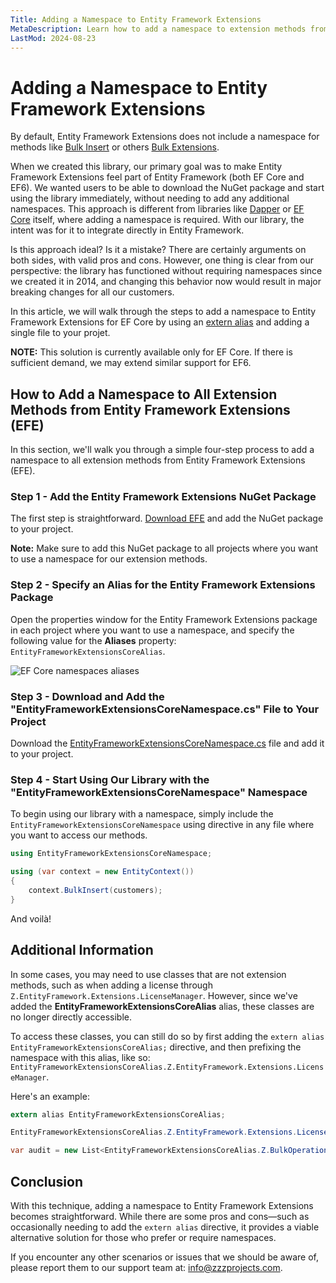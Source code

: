 ```yaml
---
Title: Adding a Namespace to Entity Framework Extensions
MetaDescription: Learn how to add a namespace to extension methods from Entity Framework Extensions
LastMod: 2024-08-23
---
```


# Adding a Namespace to Entity Framework Extensions

By default, Entity Framework Extensions does not include a namespace for methods like [Bulk Insert](https://entityframework-extensions.net/bulk-insert) or others [Bulk Extensions](https://entityframework-extensions.net/bulk-extensions).

When we created this library, our primary goal was to make Entity Framework Extensions feel part of Entity Framework (both EF Core and EF6). We wanted users to be able to download the NuGet package and start using the library immediately, without needing to add any additional namespaces. This approach is different from libraries like [Dapper](https://www.learndapper.com/) or [EF Core](https://www.learnentityframeworkcore.com/) itself, where adding a namespace is required. With our library, the intent was for it to integrate directly in Entity Framework.

Is this approach ideal? Is it a mistake? There are certainly arguments on both sides, with valid pros and cons. However, one thing is clear from our perspective: the library has functioned without requiring namespaces since we created it in 2014, and changing this behavior now would result in major breaking changes for all our customers.

In this article, we will walk through the steps to add a namespace to Entity Framework Extensions for EF Core by using an [extern alias](https://learn.microsoft.com/en-us/dotnet/csharp/language-reference/keywords/extern-alias) and adding a single file to your projet.

**NOTE:** This solution is currently available only for EF Core. If there is sufficient demand, we may extend similar support for EF6.

## How to Add a Namespace to All Extension Methods from Entity Framework Extensions (EFE)

In this section, we'll walk you through a simple four-step process to add a namespace to all extension methods from Entity Framework Extensions (EFE).

### Step 1 - Add the Entity Framework Extensions NuGet Package

The first step is straightforward. [Download EFE](https://entityframework-extensions.net/download) and add the NuGet package to your project.

**Note:** Make sure to add this NuGet package to all projects where you want to use a namespace for our extension methods.

### Step 2 - Specify an Alias for the Entity Framework Extensions Package

Open the properties window for the Entity Framework Extensions package in each project where you want to use a namespace, and specify the following value for the **Aliases** property: `EntityFrameworkExtensionsCoreAlias`.


<img src="https://raw.githubusercontent.com/zzzprojects/docs/master/entityframework-extensions.net/images/efcore-namespace-aliases.jpg" alt="EF Core namespaces aliases">


### Step 3 - Download and Add the "EntityFrameworkExtensionsCoreNamespace.cs" File to Your Project

Download the [EntityFrameworkExtensionsCoreNamespace.cs](https://github.com/zzzprojects/EntityFramework-Extensions/blob/master/src/EntityFrameworkExtensionsCoreNamespace.cs) file and add it to your project.

### Step 4 - Start Using Our Library with the "EntityFrameworkExtensionsCoreNamespace" Namespace

To begin using our library with a namespace, simply include the `EntityFrameworkExtensionsCoreNamespace` using directive in any file where you want to access our methods.

```csharp
using EntityFrameworkExtensionsCoreNamespace;

using (var context = new EntityContext())
{
    context.BulkInsert(customers);
}
```

And voilà!

## Additional Information

In some cases, you may need to use classes that are not extension methods, such as when adding a license through `Z.EntityFramework.Extensions.LicenseManager`. However, since we've added the **EntityFrameworkExtensionsCoreAlias** alias, these classes are no longer directly accessible.

To access these classes, you can still do so by first adding the `extern alias EntityFrameworkExtensionsCoreAlias;` directive, and then prefixing the namespace with this alias, like so: `EntityFrameworkExtensionsCoreAlias.Z.EntityFramework.Extensions.LicenseManager`.

Here's an example:

```csharp
extern alias EntityFrameworkExtensionsCoreAlias;

EntityFrameworkExtensionsCoreAlias.Z.EntityFramework.Extensions.LicenseManager.AddLicense("[LicenseName]", "[LicenseKey]");

var audit = new List<EntityFrameworkExtensionsCoreAlias.Z.BulkOperations.AuditEntry>();
```

## Conclusion

With this technique, adding a namespace to Entity Framework Extensions becomes straightforward. While there are some pros and cons—such as occasionally needing to add the `extern alias` directive, it provides a viable alternative solution for those who prefer or require namespaces.

If you encounter any other scenarios or issues that we should be aware of, please report them to our support team at: info@zzzprojects.com.